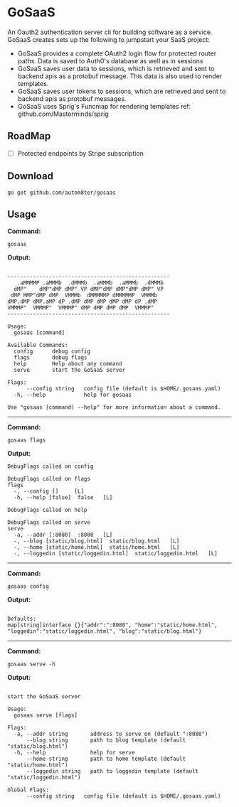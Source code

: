 # GoSaaS

An Oauth2 authentication server cli for building software as a service.
GoSaaS creates sets up the following to jumpstart your SaaS project:

* GoSaaS provides a complete OAuth2 login flow for protected router paths. Data is saved to Auth0's database as well as in sessions
* GoSaaS saves user data to sessions, which is retrieved and sent to backend apis as a protobuf message. This data is also used to render templates.
* GoSaaS saves user tokens to sessions, which are retrieved and sent to backend apis as protobuf messages.
* GoSaaS uses Sprig's Funcmap for rendering templates ref: github.com/Masterminds/sprig


## RoadMap

- [ ]  Protected endpoints by Stripe subscription



## Download

    go get github.com/autom8ter/gosaas
    
## Usage


**Command:**

    gosaas
    
**Output:**
```text

---------------------------------------------------
   .aMMMMP .aMMMb  .dMMMb  .aMMMb  .aMMMb  .dMMMb
  dMP"    dMP"dMP dMP" VP dMP"dMP dMP"dMP dMP" VP
 dMP MMP"dMP dMP  VMMMb  dMMMMMP dMMMMMP  VMMMb  
dMP.dMP dMP.aMP dP .dMP dMP dMP dMP dMP dP .dMP  
VMMMP"  VMMMP"  VMMMP" dMP dMP dMP dMP  VMMMP"   
---------------------------------------------------

Usage:
  gosaas [command]

Available Commands:
  config      debug config
  flags       debug flags
  help        Help about any command
  serve       start the GoSaaS server

Flags:
      --config string   config file (default is $HOME/.gosaas.yaml)
  -h, --help            help for gosaas

Use "gosaas [command] --help" for more information about a command.

```

---

**Command:**

    gosaas flags
    
**Output:**

```text
DebugFlags called on config

DebugFlags called on flags
flags
  -, --config []     [L]
  -h, --help [false]  false   [L]

DebugFlags called on help

DebugFlags called on serve
serve
  -a, --addr [:8080]  :8080   [L]
  -, --blog [static/blog.html]  static/blog.html   [L]
  -, --home [static/home.html]  static/home.html   [L]
  -, --loggedin [static/loggedin.html]  static/loggedin.html   [L]

```

---

**Command:**

    gosaas config
    
**Output:**

```text

Defaults:
map[string]interface {}{"addr":":8080", "home":"static/home.html", "loggedin":"static/loggedin.html", "blog":"static/blog.html"}

```

---

**Command:**

    gosaas serve -h
    
**Output:**

```text

start the GoSaaS server

Usage:
  gosaas serve [flags]

Flags:
  -a, --addr string       address to serve on (default ":8080")
      --blog string       path to blog template (default "static/blog.html")
  -h, --help              help for serve
      --home string       path to home template (default "static/home.html")
      --loggedin string   path to loggedin template (default "static/loggedin.html")

Global Flags:
      --config string   config file (default is $HOME/.gosaas.yaml)

```
